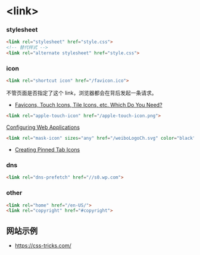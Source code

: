 # \<link>

### stylesheet

```html
<link rel="stylesheet" href="style.css">
<!-- 替代样式 -->
<link rel="alternate stylesheet" href="style.css">
```

### icon

```html
<link rel="shortcut icon" href="/favicon.ico">
```

不管页面是否指定了这个 link，浏览器都会在背后发起一条请求。

- [Favicons, Touch Icons, Tile Icons, etc. Which Do You Need?](https://css-tricks.com/favicon-quiz/)


```html
<link rel="apple-touch-icon" href="/apple-touch-icon.png">
```
[Configuring Web Applications](https://developer.apple.com/library/content/documentation/AppleApplications/Reference/SafariWebContent/ConfiguringWebApplications/ConfiguringWebApplications.html)

```html
<link rel="mask-icon" sizes="any" href="/weiboLogoCh.svg" color="black">
```

- [Creating Pinned Tab Icons](https://developer.apple.com/library/content/documentation/AppleApplications/Reference/SafariWebContent/pinnedTabs/pinnedTabs.html)

### dns

```html
<link rel="dns-prefetch" href="//s0.wp.com">
```

### other

```html
<link rel="home" href="/en-US/">
<link rel="copyright" href="#copyright">
```

## 网站示例

- <https://css-tricks.com/>

